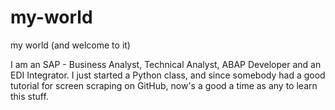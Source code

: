 # my-world
my world (and welcome to it)

I am an SAP - Business Analyst, Technical Analyst, ABAP Developer and an EDI Integrator. 
I just started a Python class, and since somebody had a good tutorial for screen scraping
on GitHub, now's a good a time as any to learn this stuff.
